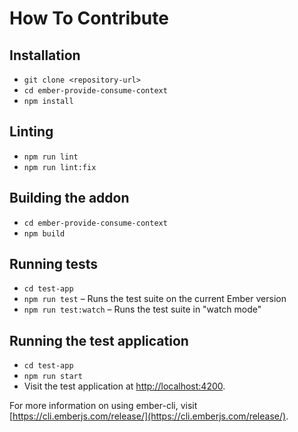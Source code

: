 # How To Contribute

## Installation

- `git clone <repository-url>`
- `cd ember-provide-consume-context`
- `npm install`

## Linting

- `npm run lint`
- `npm run lint:fix`

## Building the addon

- `cd ember-provide-consume-context`
- `npm build`

## Running tests

- `cd test-app`
- `npm run test` – Runs the test suite on the current Ember version
- `npm run test:watch` – Runs the test suite in "watch mode"

## Running the test application

- `cd test-app`
- `npm run start`
- Visit the test application at [http://localhost:4200](http://localhost:4200).

For more information on using ember-cli, visit [https://cli.emberjs.com/release/](https://cli.emberjs.com/release/).
